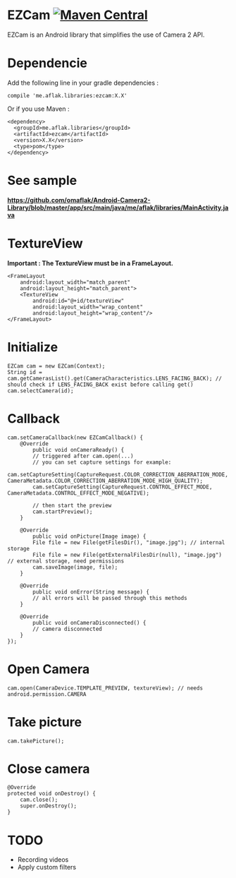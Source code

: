 # EZCam [![Maven Central](https://maven-badges.herokuapp.com/maven-central/me.aflak.libraries/ezcam/badge.svg)](https://maven-badges.herokuapp.com/maven-central/me.aflak.libraries/ezcam)

EZCam is an Android library that simplifies the use of Camera 2 API.

# Dependencie

Add the following line in your gradle dependencies :

	compile 'me.aflak.libraries:ezcam:X.X'

Or if you use Maven :

	<dependency>
	  <groupId>me.aflak.libraries</groupId>
	  <artifactId>ezcam</artifactId>
	  <version>X.X</version>
	  <type>pom</type>
	</dependency>

# See sample

**https://github.com/omaflak/Android-Camera2-Library/blob/master/app/src/main/java/me/aflak/libraries/MainActivity.java**

# TextureView

**Important : The TextureView must be in a FrameLayout.**

    <FrameLayout
        android:layout_width="match_parent"
        android:layout_height="match_parent">
        <TextureView
            android:id="@+id/textureView"
            android:layout_width="wrap_content"
            android:layout_height="wrap_content"/>
    </FrameLayout>

# Initialize

    EZCam cam = new EZCam(Context);
    String id = cam.getCamerasList().get(CameraCharacteristics.LENS_FACING_BACK); // should check if LENS_FACING_BACK exist before calling get()
    cam.selectCamera(id);

# Callback

	cam.setCameraCallback(new EZCamCallback() {
		@Override
			public void onCameraReady() {
			// triggered after cam.open(...)
			// you can set capture settings for example:
			cam.setCaptureSetting(CaptureRequest.COLOR_CORRECTION_ABERRATION_MODE, CameraMetadata.COLOR_CORRECTION_ABERRATION_MODE_HIGH_QUALITY);
			cam.setCaptureSetting(CaptureRequest.CONTROL_EFFECT_MODE, CameraMetadata.CONTROL_EFFECT_MODE_NEGATIVE);

			// then start the preview
			cam.startPreview();
		}

		@Override
			public void onPicture(Image image) {
			File file = new File(getFilesDir(), "image.jpg"); // internal storage
			File file = new File(getExternalFilesDir(null), "image.jpg") // external storage, need permissions
			cam.saveImage(image, file);
		}

		@Override
			public void onError(String message) {
			// all errors will be passed through this methods
		}

		@Override
			public void onCameraDisconnected() {
			// camera disconnected
		}
	});
	
# Open Camera

	cam.open(CameraDevice.TEMPLATE_PREVIEW, textureView); // needs android.permission.CAMERA
	
# Take picture

	cam.takePicture();
	
# Close camera

    @Override
    protected void onDestroy() {
        cam.close();
        super.onDestroy();
    }

# TODO

- Recording videos
- Apply custom filters
